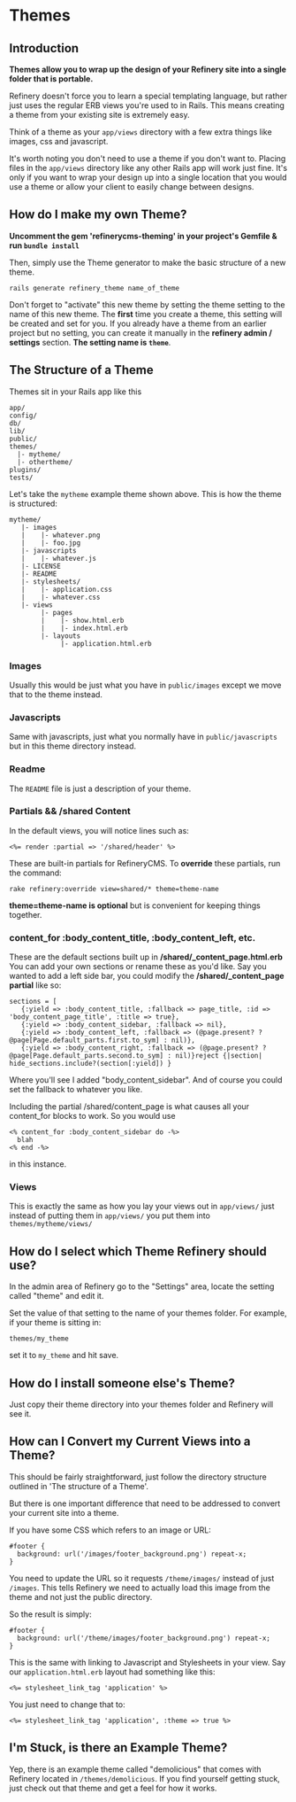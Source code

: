# Themes

## Introduction

__Themes allow you to wrap up the design of your Refinery site into a single folder that is portable.__

Refinery doesn't force you to learn a special templating language, but rather just uses the regular
ERB views you're used to in Rails. This means creating a theme from your existing site is extremely easy.

Think of a theme as your ``app/views`` directory with a few extra things like images, css and javascript.

It's worth noting you don't need to use a theme if you don't want to. Placing files in the ``app/views`` directory like any other Rails app will work just fine. It's only if you want to wrap your design up into a single location that you would use a theme or allow your client to easily change between designs.

## How do I make my own Theme?

__Uncomment the gem 'refinerycms-theming' in your project's Gemfile & run ``bundle install``__

Then, simply use the Theme generator to make the basic structure of a new theme.

    rails generate refinery_theme name_of_theme

Don't forget to "activate" this new theme by setting the theme setting to the name of this new theme. The __first__ time you create a theme, this setting will be created and set for you. If you already have a theme from an earlier project but no setting, you can create it manually in the __refinery admin / settings__ section. __The setting name is ``theme``__.


## The Structure of a Theme

Themes sit in your Rails app like this

    app/
    config/
    db/
    lib/
    public/
    themes/
      |- mytheme/
      |- othertheme/
    plugins/
    tests/

Let's take the ``mytheme`` example theme shown above. This is how the theme is structured:

    mytheme/
       |- images
       |    |- whatever.png
       |    |- foo.jpg
       |- javascripts
       |    |- whatever.js
       |- LICENSE
       |- README
       |- stylesheets/
       |    |- application.css
       |    |- whatever.css
       |- views
            |- pages
            |    |- show.html.erb
            |    |- index.html.erb
            |- layouts
                 |- application.html.erb

   
### Images

Usually this would be just what you have in ``public/images`` except we move that to the theme instead.

### Javascripts

Same with javascripts, just what you normally have in ``public/javascripts`` but in this theme directory instead.

### Readme

The ``README`` file is just a description of your theme.

### Partials && /shared Content

In the default views, you will notice lines such as:
  
    <%= render :partial => '/shared/header' %>

These are built-in partials for RefineryCMS. To __override__ these partials, run the command:

    rake refinery:override view=shared/* theme=theme-name

__theme=theme-name is optional__ but is convenient for keeping things together.


### content_for :body\_content\_title, :body\_content\_left, etc.

These are the default sections built up in __/shared/\_content\_page.html.erb__
You can add your own sections or rename these as you'd like. Say you wanted to add a left side bar, you could modify the __/shared/\_content\_page partial__ like so:

    sections = [
       {:yield => :body_content_title, :fallback => page_title, :id => 'body_content_page_title', :title => true},
       {:yield => :body_content_sidebar, :fallback => nil},
       {:yield => :body_content_left, :fallback => (@page.present? ? @page[Page.default_parts.first.to_sym] : nil)},
       {:yield => :body_content_right, :fallback => (@page.present? ? @page[Page.default_parts.second.to_sym] : nil)}reject {|section| hide_sections.include?(section[:yield]) }

Where you'll see I added "body_content_sidebar". And of course you could set the fallback to whatever you like.

Including the partial /shared/content_page is what causes all your content_for blocks to work. So you would use

    <% content_for :body_content_sidebar do -%>
      blah
    <% end -%>
  
in this instance.

### Views

This is exactly the same as how you lay your views out in ``app/views/`` just instead of putting them in ``app/views/`` you put them into ``themes/mytheme/views/``

## How do I select which Theme Refinery should use?

In the admin area of Refinery go to the "Settings" area, locate the setting called "theme" and edit it.

Set the value of that setting to the name of your themes folder. For example, if your theme is sitting in:

    themes/my_theme

set it to ``my_theme`` and hit save.

## How do I install someone else's Theme?

Just copy their theme directory into your themes folder and Refinery will see it.

## How can I Convert my Current Views into a Theme?

This should be fairly straightforward, just follow the directory structure outlined in 'The structure of a Theme'. 

But there is one important difference that need to be addressed to convert your current site into a theme.

If you have some CSS which refers to an image or URL:

    #footer {
      background: url('/images/footer_background.png') repeat-x;
    }

You need to update the URL so it requests ``/theme/images/`` instead of just ``/images``. This tells Refinery we need to actually load this image from the theme and not just the public directory.

So the result is simply:

    #footer {
      background: url('/theme/images/footer_background.png') repeat-x;
    }

This is the same with linking to Javascript and Stylesheets in your view. Say our ``application.html.erb`` layout had something like this:

    <%= stylesheet_link_tag 'application' %>

You just need to change that to:

    <%= stylesheet_link_tag 'application', :theme => true %>
    
## I'm Stuck, is there an Example Theme?

Yep, there is an example theme called "demolicious" that comes with Refinery located in ``/themes/demolicious``. If you find yourself getting stuck, just check out that theme and get a feel for how it works.